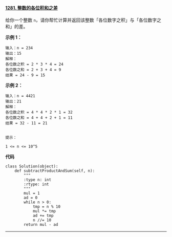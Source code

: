 #### [1281. 整数的各位积和之差](https://leetcode-cn.com/problems/subtract-the-product-and-sum-of-digits-of-an-integer/)

给你一个整数 `n`，请你帮忙计算并返回该整数「各位数字之积」与「各位数字之和」的差。

**示例 1：**

```
输入：n = 234
输出：15 
解释：
各位数之积 = 2 * 3 * 4 = 24 
各位数之和 = 2 + 3 + 4 = 9 
结果 = 24 - 9 = 15
```

**示例 2：**

```
输入：n = 4421
输出：21
解释： 
各位数之积 = 4 * 4 * 2 * 1 = 32 
各位数之和 = 4 + 4 + 2 + 1 = 11 
结果 = 32 - 11 = 21


```



```
提示：

1 <= n <= 10^5
```

**代码**

```
class Solution(object):
    def subtractProductAndSum(self, n):
        """
        :type n: int
        :rtype: int
        """
        mul = 1
        ad = 0
        while n > 0:
            tmp = n % 10
            mul *= tmp
            ad += tmp
            n //= 10
        return mul - ad
```



****

